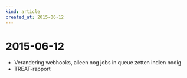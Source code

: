 ```yaml
---
kind: article
created_at: 2015-06-12
---
```


# 2015-06-12

* Verandering webhooks, alleen nog jobs in queue zetten indien nodig
* TREAT-rapport

